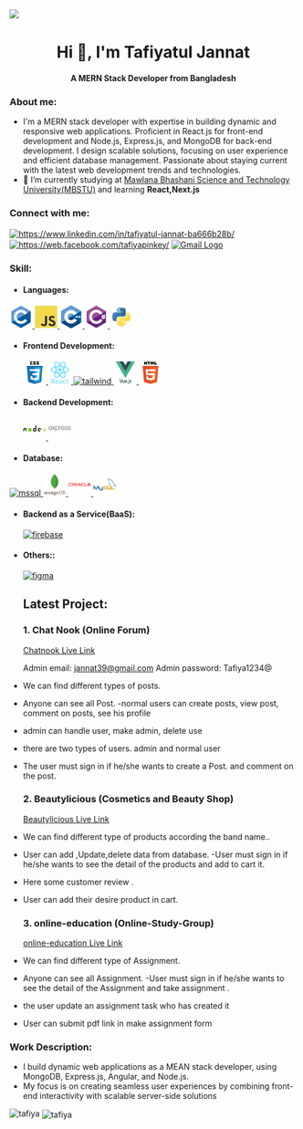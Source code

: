 <img src="https://i.ibb.co/jzxT2Q3/2.png" />


<h1 align="center">Hi 👋, I'm Tafiyatul Jannat</h1>
<h4 align="center">A MERN Stack Developer from Bangladesh</h4>

>
<h3 align="left">About me:</h3>

- I'm a MERN stack developer with expertise in building dynamic and responsive web applications. Proficient in React.js for front-end development and Node.js, Express.js, and MongoDB for back-end development. I design scalable solutions, focusing on user experience and efficient database management. Passionate about staying current with the latest web development trends and technologies.
-  🌱 I’m currently studying at [Mawlana Bhashani Science and Technology University(MBSTU)](https://mbstu.ac.bd/) and learning **React,Next.js**


<h3 align="left">Connect with me:</h3>
<p align="left">
<a href="https://linkedin.com/in/https://www.linkedin.com/in/tafiyatul-jannat-ba666b28b/" target="blank"><img align="center" src="https://raw.githubusercontent.com/rahuldkjain/github-profile-readme-generator/master/src/images/icons/Social/linked-in-alt.svg" alt="https://www.linkedin.com/in/tafiyatul-jannat-ba666b28b/" height="30" width="40" /></a> 
<a href="https://fb.com/https://web.facebook.com/tafiyapinkey/" target="blank"><img align="center" src="https://raw.githubusercontent.com/rahuldkjain/github-profile-readme-generator/master/src/images/icons/Social/facebook.svg" alt="https://web.facebook.com/tafiyapinkey/" height="30" width="40" /></a>
  <a href="mailto:tafiapinkey@gmail.com">
  <img src="https://i.ibb.co/k8LbqBz/icons8-gmail-48.png" alt="Gmail Logo" align="center" width="40" height="30">
</a>
</p>
<h3 align="left">Skill:</h3>

- <h4 align="left">Languages:</h4>
<p align="left"> <a href="https://www.cprogramming.com/" target="_blank" rel="noreferrer"> <img src="https://raw.githubusercontent.com/devicons/devicon/master/icons/c/c-original.svg" alt="c" width="40" height="40"/> </a> 
  <a href="https://developer.mozilla.org/en-US/docs/Web/JavaScript" target="_blank" rel="noreferrer"> <img src="https://raw.githubusercontent.com/devicons/devicon/master/icons/javascript/javascript-original.svg" alt="javascript" width="40" height="40"/> </a>
  <a href="https://www.w3schools.com/cpp/" target="_blank" rel="noreferrer"> <img src="https://raw.githubusercontent.com/devicons/devicon/master/icons/cplusplus/cplusplus-original.svg" alt="cplusplus" width="40" height="40"/> </a> <a href="https://www.w3schools.com/cs/" target="_blank" rel="noreferrer"> <img src="https://raw.githubusercontent.com/devicons/devicon/master/icons/csharp/csharp-original.svg" alt="csharp" width="40" height="40"/> </a>
<a href="https://www.python.org" target="_blank" rel="noreferrer"> <img src="https://raw.githubusercontent.com/devicons/devicon/master/icons/python/python-original.svg" alt="python" width="40" height="40"/> </a> </p>

- <h4 align="left">Frontend Development:</h4>
  <a href="https://www.w3schools.com/css/" target="_blank" rel="noreferrer"> <img src="https://raw.githubusercontent.com/devicons/devicon/master/icons/css3/css3-original-wordmark.svg" alt="css3" width="40" height="40"/> </a>
  <a href="https://reactjs.org/" target="_blank" rel="noreferrer"> <img src="https://raw.githubusercontent.com/devicons/devicon/master/icons/react/react-original-wordmark.svg" alt="react" width="40" height="40"/> </a>
  <a href="https://tailwindcss.com/" target="_blank" rel="noreferrer"> <img src="https://www.vectorlogo.zone/logos/tailwindcss/tailwindcss-icon.svg" alt="tailwind" width="40" height="40"/> </a>
  <a href="https://vuejs.org/" target="_blank" rel="noreferrer"> <img src="https://raw.githubusercontent.com/devicons/devicon/master/icons/vuejs/vuejs-original-wordmark.svg" alt="vuejs" width="40" height="40"/>
  <a href="https://www.w3.org/html/" target="_blank" rel="noreferrer"> <img src="https://raw.githubusercontent.com/devicons/devicon/master/icons/html5/html5-original-wordmark.svg" alt="html5" width="40" height="40"/> </a>
- <h4 align="left">Backend Development:</h4>
    <a href="https://nodejs.org" target="_blank" rel="noreferrer"> <img src="https://raw.githubusercontent.com/devicons/devicon/master/icons/nodejs/nodejs-original-wordmark.svg" alt="nodejs" width="40" height="40"/> </a>
    <a href="https://expressjs.com" target="_blank" rel="noreferrer"> <img src="https://raw.githubusercontent.com/devicons/devicon/master/icons/express/express-original-wordmark.svg" alt="express" width="40" height="40"/> </a> 

- <h4 align="left"> Database:</h4>
<a href="https://www.microsoft.com/en-us/sql-server" target="_blank" rel="noreferrer"> <img src="https://www.svgrepo.com/show/303229/microsoft-sql-server-logo.svg" alt="mssql" width="40" height="40"/> </a>
<a href="https://www.mongodb.com/" target="_blank" rel="noreferrer"> <img src="https://raw.githubusercontent.com/devicons/devicon/master/icons/mongodb/mongodb-original-wordmark.svg" alt="mongodb" width="40" height="40"/> </a>
  <a href="https://www.oracle.com/" target="_blank" rel="noreferrer"> <img src="https://raw.githubusercontent.com/devicons/devicon/master/icons/oracle/oracle-original.svg" alt="oracle" width="40" height="40"/> </a>
    <a href="https://www.mysql.com/" target="_blank" rel="noreferrer"> <img src="https://raw.githubusercontent.com/devicons/devicon/master/icons/mysql/mysql-original-wordmark.svg" alt="mysql" width="40" height="40"/> </a>
 

- <h4 align="left">  Backend as a Service(BaaS):</h4>
    <a href="https://firebase.google.com/" target="_blank" rel="noreferrer"> <img src="https://www.vectorlogo.zone/logos/firebase/firebase-icon.svg" alt="firebase" width="40" height="40"/> </a> 
- <h4 align="left">Others::</h4>  
      <a href="https://www.figma.com/" target="_blank" rel="noreferrer"> <img src="https://www.vectorlogo.zone/logos/figma/figma-icon.svg" alt="figma" width="40" height="40"/> </a>
 
  <h2 align="left">Latest Project:</h2> 
  
  <h3 align="left">1. Chat Nook (Online Forum)</h3>
  <a href="https://bistro-boss-client-ff83b.web.app/">Chatnook Live Link </a>

  Admin email: jannat39@gmail.com
 Admin password: Tafiya1234@

- We can find different types of posts.
- Anyone can see all Post.
-normal users can create posts, view post, comment on posts, see his profile
- admin can handle user, make admin, delete use
- there are two types of users. admin and normal user
- The user must sign in if he/she wants to create a Post. and comment on the post.

   <h3 align="left">2. Beautylicious (Cosmetics and Beauty Shop)</h3>
 
  <a href="https://cosmetics-brand-base-client.web.app/">Beautylicious Live Link </a>

- We can find different type of products according the band name..
- User can add ,Update,delete data from database.
-User must sign in if he/she wants to see the detail of the products and add to cart it.
- Here some customer review .
- User can add their desire product in cart.
  
  <h3 align="left">3. online-education (Online-Study-Group)</h3>
 
  <a href="https://playful-seahorse-1687f4.netlify.app/">online-education Live Link </a>

- We can find different type of Assignment.
- Anyone can see all Assignment.
-User must sign in if he/she wants to see the detail of the Assignment and take assignment .
- the user update an assignment task who has created it
- User can submit pdf link in make assignment form

 



<h3 align="left">Work Description:</h3>

- I build dynamic web applications as a MEAN stack developer, using MongoDB, Express.js, Angular, and Node.js.
-  My focus is on creating seamless user experiences by combining front-end interactivity with scalable server-side solutions


<p><img align="left" src="https://github-readme-stats.vercel.app/api/top-langs?username=tafiya&show_icons=true&locale=en&layout=compact" alt="tafiya" /></p>

<p>&nbsp;<img align="center" src="https://github-readme-stats.vercel.app/api?username=tafiya&show_icons=true&locale=en" alt="tafiya" /></p>

